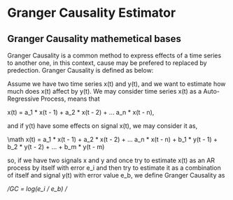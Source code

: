 # Granger Causality Estimator

## Granger Causality mathemetical bases

Granger Causality is a common method to express effects of a time series to another one, in this context, cause may be prefered to replaced by predection. Granger Causality is defined as below:

Assume we have two time series x(t) and y(t), and we want to estimate how much does x(t) affect by y(t). We may consider time series x(t) as a Auto-Regressive Process, means that

x(t) = a_1 * x(t - 1) + a_2 * x(t - 2) + ... a_n * x(t - n), 

and if y(t) have some effects on signal x(t), we may consider it as, 

\math x(t) = a_1 * x(t - 1) + a_2 * x(t - 2) + ... a_n * x(t - n) + b_1 * y(t - 1) + b_2 * y(t - 2) + ... + b_m * y(t - m)

so, if we have two signals x and y and once try to estimate x(t) as an AR process by itself with error e_i and then try to estimate it as a combination of itself and signal y(t) with error value e_b, we define Granger Causality as

*/GC = log(e_i / e_b) /*
